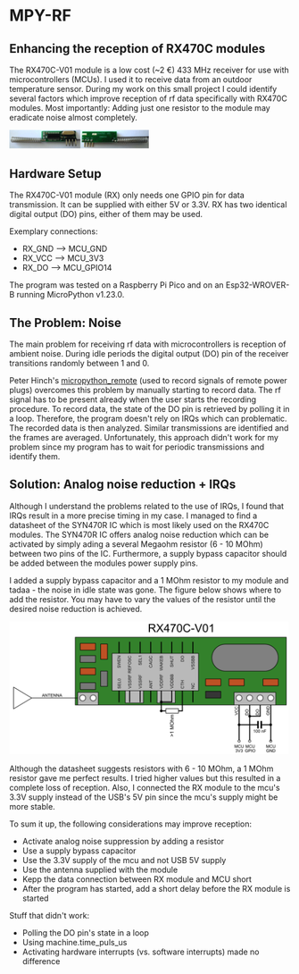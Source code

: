 # MPY-RF

## Enhancing the reception of RX470C modules

The RX470C-V01 module is a low cost (~2 €) 433 MHz receiver for use with microcontrollers (MCUs).
I used it to receive data from an outdoor temperature sensor.
During my work on this small project I could identify several factors which improve reception of rf data specifically with RX470C modules.
Most importantly: Adding just one resistor to the module may eradicate noise almost completely.

<img src="img/RX_front_back.jpg" width="250" height="auto" />

## Hardware Setup
The RX470C-V01 module (RX) only needs one GPIO pin for data transmission.
It can be supplied with either 5V or 3.3V.
RX has two identical digital output (DO) pins, either of them may be used.


Exemplary connections:
- RX_GND --> MCU_GND
- RX_VCC --> MCU_3V3
- RX_DO  --> MCU_GPIO14


The program was tested on a Raspberry Pi Pico and on an Esp32-WROVER-B running MicroPython v1.23.0.

## The Problem: Noise
The main problem for receiving rf data with microcontrollers is reception of ambient noise.
During idle periods the digital output (DO) pin of the receiver transitions randomly between 1 and 0.


Peter Hinch's [micropython_remote](https://github.com/peterhinch/micropython_remote)  (used to record signals of remote power plugs) overcomes this problem by manually starting to record data.
The rf signal has to be present already when the user starts the recording procedure. 
To record data, the state of the DO pin is retrieved by polling it in a loop.
Therefore, the program doesn't rely on IRQs which can problematic.
The recorded data is then analyzed. Similar transmissions are identified and the frames are averaged.
Unfortunately, this approach didn't work for my problem since my program has to wait for periodic transmissions and identify them.

## Solution: Analog noise reduction + IRQs


Although I understand the problems related to the use of IRQs, I found that IRQs result in a more precise timing in my case.
I managed to find a datasheet of the SYN470R IC which is most likely used on the RX470C modules.
The SYN470R IC offers analog noise reduction which can be activated by simply ading a several Megaohm resistor (6 - 10 MOhm) between two pins of the IC.
Furthermore, a supply bypass capacitor should be added between the modules power supply pins.


I added a supply bypass capacitor and a 1 MOhm resistor to my module and tadaa - the noise in idle state was gone.
The figure below shows where to add the resistor. 
You may have to vary the values of the resistor until the desired noise reduction is achieved.


<img src="img/RX470C_modified.png" width="500" height="auto" />


Although the datasheet suggests resistors with 6 - 10 MOhm, a 1 MOhm resistor gave me perfect results.
I tried higher values but this resulted in a complete loss of reception.
Also, I connected the RX module to the mcu's 3.3V supply instead of the USB's 5V pin since the mcu's supply might be more stable.

To sum it up, the following considerations may improve reception:
- Activate analog noise suppression by adding a resistor
- Use a supply bypass capacitor
- Use the 3.3V supply of the mcu and not USB 5V supply
- Use the antenna supplied with the module
- Kepp the data connection between RX module and MCU short
- After the program has started, add a short delay before the RX module is started

Stuff that didn't work:
- Polling the DO pin's state in a loop
- Using machine.time_puls_us
- Activating hardware interrupts (vs. software interrupts) made no difference
